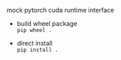 mock pytorch cuda runtime interface

- build wheel package  
`pip wheel .`

- direct install  
`pip install .`